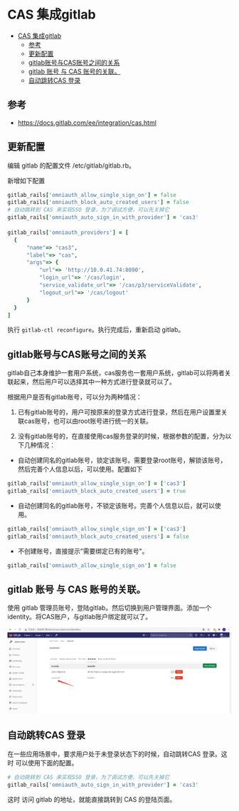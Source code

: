 # CAS 集成gitlab

<!-- TOC -->

- [CAS 集成gitlab](#cas-集成gitlab)
  - [参考](#参考)
  - [更新配置](#更新配置)
  - [gitlab账号与CAS账号之间的关系](#gitlab账号与cas账号之间的关系)
  - [gitlab 账号 与 CAS 账号的关联。](#gitlab-账号-与-cas-账号的关联)
  - [自动跳转CAS 登录](#自动跳转cas-登录)

<!-- /TOC -->


## 参考
- https://docs.gitlab.com/ee/integration/cas.html


## 更新配置

编辑 gitlab 的配置文件 /etc/gitlab/gitlab.rb。

新增如下配置

```ruby
gitlab_rails['omniauth_allow_single_sign_on'] = false
gitlab_rails['omniauth_block_auto_created_users'] = false
# 自动跳转到 CAS 来实现SSO 登录，为了调试方便，可以先关掉它
gitlab_rails['omniauth_auto_sign_in_with_provider'] = 'cas3'

gitlab_rails['omniauth_providers'] = [
  {
      "name"=> "cas3",
      "label"=> "cas",
      "args"=> {
          "url"=> 'http://10.0.41.74:8090',
          "login_url"=> '/cas/login',
          "service_validate_url"=> '/cas/p3/serviceValidate',
          "logout_url"=> '/cas/logout'
      }
  }
]
```

执行 `gitlab-ctl reconfigure`。执行完成后，重新启动 gitlab。


##  gitlab账号与CAS账号之间的关系

gitlab自己本身维护一套用户系统，cas服务也一套用户系统，gitlab可以将两者关联起来，然后用户可以选择其中一种方式进行登录就可以了。

根据用户是否有gitlab账号，可以分为两种情况：

1. 已有gitlab账号的，用户可按原来的登录方式进行登录，然后在用户设置里关联cas账号，也可以由root账号进行统一的关联。

2. 没有gitlab账号的，在直接使用cas服务登录的时候，根据参数的配置，分为以下几种情况：


- 自动创建同名的gitlab账号，锁定该账号。需要登录root账号，解锁该账号，然后完善个人信息以后，可以使用。配置如下

```ruby
gitlab_rails['omniauth_allow_single_sign_on'] = ['cas3']
gitlab_rails['omniauth_block_auto_created_users'] = true
```

- 自动创建同名的gitlab账号，不锁定该账号。完善个人信息以后，就可以使用。

```ruby
gitlab_rails['omniauth_allow_single_sign_on'] = ['cas3']
gitlab_rails['omniauth_block_auto_created_users'] = false
```

- 不创建账号，直接提示”需要绑定已有的账号"。

```ruby
gitlab_rails['omniauth_allow_single_sign_on'] = false
```


## gitlab 账号 与 CAS 账号的关联。

使用 gitlab 管理员账号，登陆gitlab。然后切换到用户管理界面。添加一个identity。将CAS账户，与gitlab账户绑定就可以了。

![gitlab账户与CAS账户绑定](images/cas6.png)

## 自动跳转CAS 登录

在一些应用场景中，要求用户处于未登录状态下的时候，自动跳转CAS 登录。这时 可以使用下面的配置。

```ruby
# 自动跳转到 CAS 来实现SSO 登录，为了调试方便，可以先关掉它
gitlab_rails['omniauth_auto_sign_in_with_provider'] = 'cas3'
```

这时 访问 gitlab 的地址，就能直接跳转到 CAS 的登陆页面。

